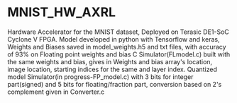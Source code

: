 # MNIST_HW_AXRL
Hardware Accelerator for the MNIST dataset, Deployed on Terasic DE1-SoC Cyclone V FPGA.
Model developed in python with Tensorflow and keras, Weights and Biases saved in model_weights.h5 and txt files, with accuracy of 93% on Floating point weights and bias
C Simulator(FLmodel.c) built with the same weights and bias, gives in Weights and bias array's location, image location, starting indices for the same and layer index.
Quantized model Simulator(in progress-FP_model.c) with 3 bits for integer part(signed) and 5 bits for floating/fraction part, conversion based on 2's complement given in Converter.c